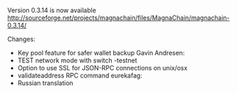 Version 0.3.14 is now available
http://sourceforge.net/projects/magnachain/files/MagnaChain/magnachain-0.3.14/

Changes:
* Key pool feature for safer wallet backup
Gavin Andresen:
* TEST network mode with switch -testnet
* Option to use SSL for JSON-RPC connections on unix/osx
* validateaddress RPC command
eurekafag:
* Russian translation
